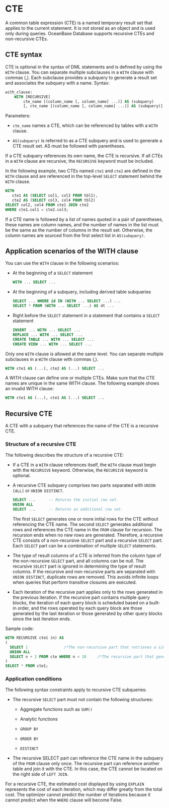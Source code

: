 # CTE

A common table expression (CTE) is a named temporary result set that applies to the current statement. It is not stored as an object and is used only during queries. OceanBase Database supports recursive CTEs and non-recursive CTEs.

## CTE syntax

CTE is optional in the syntax of DML statements and is defined by using the `WITH` clause. You can separate multiple subclauses in a `WITH` clause with commas (,). Each subclause provides a subquery to generate a result set and associates the subquery with a name. Syntax:

```sql
with_clause:
    WITH [RECURSIVE]
        cte_name [(column_name [, column_name] ...)] AS (subquery)
        [, cte_name [(column_name [, column_name] ...)] AS (subquery)] ...
```

Parameters:

* `cte_name` names a CTE, which can be referenced by tables with a `WITH` clause.

* `AS(subquery)` is referred to as a CTE subquery and is used to generate a CTE result set. AS must be followed with parentheses.

If a CTE subquery references its own name, the CTE is recursive. If all CTEs in a `WITH` clause are recursive, the `RECURSIVE` keyword must be included.

In the following example, two CTEs named `cte1` and `cte2` are defined in the `WITH` clause and are referenced in the top-level `SELECT` statement behind the `WITH` clause.

```sql
WITH
   cte1 AS (SELECT col1, col2 FROM tbl1),
   cte2 AS (SELECT col3, col4 FROM tbl2)
SELECT col2, col4 FROM cte1 JOIN cte2
WHERE cte1.col1 = cte2.col3;
```

If a CTE name is followed by a list of names quoted in a pair of parentheses, these names are column names, and the number of names in the list must be the same as the number of columns in the result set. Otherwise, the column names are sourced from the first select list in `AS(subquery)`.

## Application scenarios of the WITH clause

You can use the `WITH` clause in the following scenarios:

* At the beginning of a `SELECT` statement

   ```sql
   WITH ... SELECT ...
   ```

* At the beginning of a subquery, including derived table subqueries

   ```sql
   SELECT ... WHERE id IN (WITH ... SELECT ...) ...
   SELECT * FROM (WITH ... SELECT ...) AS dt ...
   ```

* Right before the `SELECT` statement in a statement that contains a `SELECT` statement

   ```sql
   INSERT ... WITH ... SELECT ...
   REPLACE ... WITH ... SELECT ...
   CREATE TABLE ... WITH ... SELECT ...
   CREATE VIEW ... WITH ... SELECT ...
   ```

Only one `WITH` clause is allowed at the same level. You can separate multiple subclauses in a `WITH` clause with commas (,).

```sql
WITH cte1 AS (...), cte2 AS (...) SELECT ...
```

A WITH clause can define one or multiple CTEs. Make sure that the CTE names are unique in the same WITH clause. The following example shows an invalid WITH clause:

```sql
WITH cte1 AS (...), cte1 AS (...) SELECT ...
```

## Recursive CTE

A CTE with a subquery that references the name of the CTE is a recursive CTE.

### Structure of a recursive CTE

The following describes the structure of a recursive CTE:

* If a CTE in a `WITH` clause references itself, the `WITH` clause must begin with the `RECURSIVE` keyword. Otherwise, the `RECURSIVE` keyword is optional.

* A recursive CTE subquery comprises two parts separated with `UNION [ALL]` or `UNION DISTINCT`.

   ```sql
   SELECT ...      -- Returns the initial row set.
   UNION ALL
   SELECT ...      -- Returns an additional row set.
   ```

   The first `SELECT` generates one or more initial rows for the CTE without referencing the CTE name. The second `SELECT` generates additional rows and references the CTE name in the `FROM` clause for recursion. The recursion ends when no new rows are generated.  Therefore, a recursive CTE consists of a non-recursive `SELECT` part and a recursive `SELECT` part. Each `SELECT` part can be a combination of multiple `SELECT` statements.

* The type of result columns of a CTE is inferred from the column type of the non-recursive `SELECT` part, and all columns can be null. The recursive `SELECT` part is ignored in determining the type of result columns. If the recursive and non-recursive parts are separated with `UNION DISTINCT`, duplicate rows are removed. This avoids infinite loops when queries that perform transitive closures are executed.

* Each iteration of the recursive part applies only to the rows generated in the previous iteration. If the recursive part contains multiple query blocks, the iteration of each query block is scheduled based on a built-in order, and the rows operated by each query block are those generated by the last iteration or those generated by other query blocks since the last iteration ends.

Sample code:

```sql
WITH RECURSIVE cte1 (n) AS
(
  SELECT 1                /*The non-recursive part that retrieves a single row to generate the initial row set.*/
  UNION ALL
  SELECT n + 2 FROM cte WHERE n < 10     /*The recursive part that generates a new value greater than value n in the previous row set by 2 until n is not smaller than 10.*/
)
SELECT * FROM cte1;
```

### Application conditions

The following syntax constraints apply to recursive CTE subqueries:

* The recursive `SELECT` part must not contain the following structures:

   * Aggregate functions such as `SUM()`

   * Analytic functions

   * `GROUP BY`

   * `ORDER BY`

   * `DISTINCT`

* The recursive SELECT part can reference the CTE name in the subquery of the `FROM` clause only once. The recursive part can reference another table and join it with the CTE. In this case, the CTE cannot be located on the right side of `LEFT JOIN`.

For a recursive CTE, the estimated cost displayed by using `EXPLAIN` represents the cost of each iteration, which may differ greatly from the total cost. The optimizer cannot predict the number of iterations because it cannot predict when the `WHERE` clause will become False.
